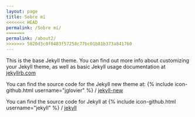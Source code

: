 ```yaml
---
layout: page
title: Sobre mí
<<<<<<< HEAD
permalink: /Sobre mí/
=======
permalink: /about2/
>>>>>>> 5820d3c0f0483f57258c77bc01b81b373a841760
---
```


This is the base Jekyll theme. You can find out more info about customizing your Jekyll theme, as well as basic Jekyll usage documentation at [jekyllrb.com](http://jekyllrb.com/)

You can find the source code for the Jekyll new theme at:
{% include icon-github.html username="jglovier" %} /
[jekyll-new](https://github.com/jglovier/jekyll-new)

You can find the source code for Jekyll at
{% include icon-github.html username="jekyll" %} /
[jekyll](https://github.com/jekyll/jekyll)
